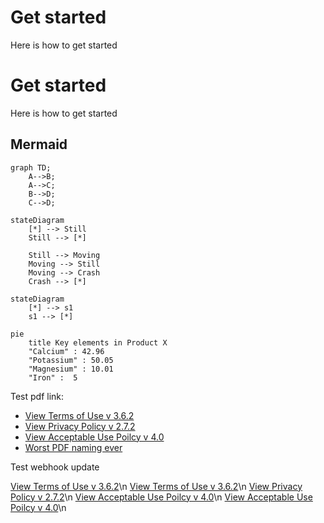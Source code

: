 # Get started
Here is how to get started
# Get started
Here is how to get started
## Mermaid

```mermaid
graph TD;
    A-->B;
    A-->C;
    B-->D;
    C-->D;
```

```mermaid
stateDiagram
    [*] --> Still
    Still --> [*]

    Still --> Moving
    Moving --> Still
    Moving --> Crash
    Crash --> [*]
```

```mermaid
stateDiagram
    [*] --> s1
    s1 --> [*]
```

```mermaid
pie
    title Key elements in Product X
    "Calcium" : 42.96
    "Potassium" : 50.05
    "Magnesium" : 10.01
    "Iron" :  5
```
Test pdf link:
- [View Terms of Use v 3.6.2](./terms-of-use.pdf ':target=_blank') 
- [View Privacy Policy v 2.7.2](../../../privacy-policy-v-2.7.2.pdf ':target=_blank') 
- [View Acceptable Use Poilcy v 4.0](../../../mdm-aup-v4.0.pdf ':target=_blank') 
- [Worst PDF naming ever](../../../assets/Random%20Naming%20Style%201%20.%202%203.4.pdf ':target=_blank') 
  

Test webhook update

<a href="./terms-of-use.pdf" target="_blank">View Terms of Use v 3.6.2</a>\n
<a href="terms-of-use.pdf" target="_blank">View Terms of Use v 3.6.2</a>\n
<a href="/privacy-policy-v-2.7.2.pdf" target="_blank">View Privacy Policy v 2.7.2</a>\n
<a href="../../../mdm-aup-v4.0.pdf " target="_blank">View Acceptable Use Poilcy v 4.0</a>\n
<a href="/assets/Random Naming Style 1 . 2 3.4.pdf" target="_blank">View Acceptable Use Poilcy v 4.0</a>\n